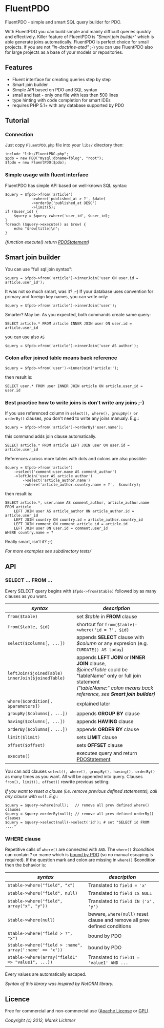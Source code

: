 # FluentPDO

FluentPDO - simple and smart SQL query builder for PDO.

With FluentPDO you can build simple and mainly difficult queries quickly and effectively. Killer feature of FluentPDO is *"Smart join builder"* which is able generate joins automatically. FluentPDO is perfect choice for small projects. If you are not *"in-doctrine-ated"* ;-) you can use FluentPDO also for large projects as a base of your models or repositories.

## Features

- Fluent interface for creating queries step by step
- Smart join builder
- Simple API based on PDO and SQL syntax
- small and fast - only one file with less then 500 lines
- type hinting with code completion for smart IDEs
- requires PHP 5.1+ with any database supported by PDO

## Tutorial

### Connection

Just copy `FluentPDO.php` file into your `libs/` directory then:

	include "libs/FluentPDO.php";
	$pdo = new PDO("mysql:dbname=fblog", "root");
	$fpdo = new FluentPDO($pdo);
	
### Simple usage with fluent interface

FluentPDO has simple API based on well-known SQL syntax:

	$query = $fpdo->from('article')
				->where('published_at > ?', $date)
				->orderBy('published_at DESC')
				->limit(5);
	if ($user_id) {
		$query = $query->where('user_id', $user_id);
	}
	foreach ($query->execute() as $row) {
		echo "$row[title]\n";
	}

*(function execute() return [PDOStatement](http://www.php.net/manual/en/class.pdostatement.php))*

## Smart join builder

You can use "full sql join syntax":

	$query = $fpdo->from('article')->innerJoin('user ON user.id = article.user_id');

It was not so much smart, was it? ;-) If your database uses convention for primary and foreign key names, you can write only:

	$query = $fpdo->from('article')->innerJoin('user');
		
Smarter? May be. As you expected, both commands create same query:

	SELECT article.* FROM article INNER JOIN user ON user.id = article.user_id
	
you can use also `AS`
	
	$query = $fpdo->from('article')->innerJoin('user AS author');
	
### Colon after joined table means back reference

	$query = $fpdo->from('user')->innerJoin('article:');
	
then result is:
	
	SELECT user.* FROM user INNER JOIN article ON article.user_id = user.id
	
### Best practice how to write joins is don't write any joins ;-)

If you use referenced column in `select(), where(), groupBy() or orderBy()` clauses, you don't need to write any joins manualy. E.g.:

	$query = $fpdo->from('article')->orderBy('user.name');
	
this command adds join clause automatically.

	SELECT article.* FROM article LEFT JOIN user ON user.id = article.user_id

References across more tables with dots and colons are also possible:

	$query = $fpdo->from('article')
		->select('comment:user.name AS comment_author')
		->leftJoin('user AS article_author')
			->select('article_author.name')
			->where('article_author.country.name = ?',  $country);
		
then result is:

	SELECT article.*, user.name AS comment_author, article_author.name 
	FROM article 
    	LEFT JOIN user AS article_author ON article_author.id = article.user_id
    	LEFT JOIN country ON country.id = article_author.country_id
   		LEFT JOIN comment ON comment.article_id = article.id
    	LEFT JOIN user ON user.id = comment.user_id 
	WHERE country.name = ?


Really smart, isn't it? ;-)

*For more examples see subdirectory tests/*

## API

### SELECT ... FROM ...

Every SELECT query begins with `$fpdo->from($table)` followed by as many clauses as you want.

*syntax*                           | *description*
-----------------------------------|-----------------------------------
`from($table)`                     | set *$table* in **FROM** clause 
`from($table, $id)`                | shortcut for `from($table)->where('id = ?', $id)`
`select($columns[, ...])`          | appends **SELECT** clause with *$column* or any expresion (e.g. `CURDATE() AS today`)
`leftJoin($joinedTable)`<br>`innerJoin($joinedTable)` | appends **LEFT JOIN** or **INNER JOIN** clause,<br>*$joinedTable* could be "tableName" only or full join statement <br>*("tableName:" colon means back reference, see **Smart join builder**)*
`where($condition[, $parameters])` | explained later
`groupBy($columns[, ...])`         | appends **GROUP BY** clause
`having($columns[, ...])`          | appends **HAVING** clause
`orderBy($columns[, ...])`         | appends **ORDER BY** clause
`limit($limit)`	                   | sets **LIMIT** clause
`offset($offset)`	               | sets **OFFSET** clause
`execute()`                        | executes query and return [PDOStatement](http://www.php.net/manual/en/class.pdostatement.php)


You can add clauses `select(), where(), groupBy(), having(), orderBy()`
as many times as you want. All will be appended into query. Clauses `from(), limit(), offset()` rewrite previous setting.	

*If you want to reset a clause (i.e. remove previous defined statements), call any clause with `null`. E.g.:*

	$query = $query->where(null);   // remove all prev defined where() clauses
	$query = $query->orderBy(null); // remove all prev defined orderBy() clauses
	$query = $query->select(null)->select('id'); # set "SELECT id FROM ...."
	
### WHERE clause

Repetitive calls of `where()` are connected with `AND`. The `where()` *$condition* can contain ? or :name which is [bound by PDO](http://www.php.net/manual/en/pdostatement.execute.php) (so no manual escaping is required). If the question mark and colon are missing in `where()` $condition then the behavior is:

*syntax*                                  | *description*
------------------------------------------|-----------------------------------
`$table->where("field", "x")`             | Translated to `field = 'x'`
`$table->where("field", null)`            | Translated to `field IS NULL`
`$table->where("field", array("x", "y"))` | Translated to `field IN ('x', 'y')`
`$table->where(null)`                     | beware, `where(null)` reset clause and remove all prev defined conditions
`$table->where("field > ?", "x")`                       | bound by PDO
`$table->where("field > :name", array(':name' => 'x'))` | bound by PDO
`$table->where(array("field1" => "value1", ...))`       | Translated to `field1 = 'value1' AND ...`

Every values are automatically escaped.

*Syntax of this library was inspired by NotORM library.*

## Licence

Free for commercial and non-commercial use ([Apache License](http://www.apache.org/licenses/LICENSE-2.0.html) or [GPL](http://www.gnu.org/licenses/gpl-2.0.html)).

*Copyright (c) 2012, Marek Lichtner*

